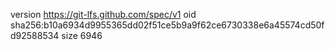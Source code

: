 version https://git-lfs.github.com/spec/v1
oid sha256:b10a6934d9955365dd02f51ce5b9a9f62ce6730338e6a45574cd50fd92588534
size 6946
